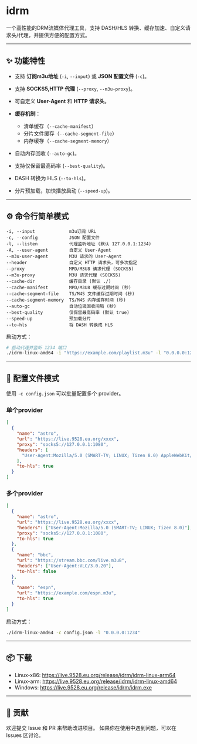 # idrm

一个高性能的DRM流媒体代理工具，支持 DASH/HLS 转换、缓存加速、自定义请求头/代理，并提供方便的配置方式。

---

## ✨ 功能特性

* 支持 **订阅m3u地址** (`-i`, `--input`) 或 **JSON 配置文件** (`-c`)。
* 支持 **SOCKS5,HTTP 代理** (`--proxy`, `--m3u-proxy`)。
* 可自定义 **User-Agent** 和 **HTTP 请求头**。
* **缓存机制**：

  * 清单缓存（`--cache-manifest`）
  * 分片文件缓存（`--cache-segment-file`）
  * 内存缓存（`--cache-segment-memory`）
* 自动内存回收 (`--auto-gc`)。
* 支持仅保留最高码率 (`--best-quality`)。
* DASH 转换为 HLS (`--to-hls`)。
* 分片预加载，加快播放启动 (`--speed-up`)。

---

## ⚙️ 命令行简单模式

```
-i, --input             m3u订阅 URL
-c, --config            JSON 配置文件
-l, --listen            代理监听地址 (默认 127.0.0.1:1234)
-A, --user-agent        自定义 User-Agent
--m3u-user-agent        M3U 请求的 User-Agent
--header                自定义 HTTP 请求头，可多次指定
--proxy                 MPD/M3U8 请求代理 (SOCKS5)
--m3u-proxy             M3U 请求代理 (SOCKS5)
--cache-dir             缓存目录 (默认 ./)
--cache-manifest        MPD/M3U8 缓存过期时间 (秒)
--cache-segment-file    TS/M4S 文件缓存过期时间 (秒)
--cache-segment-memory  TS/M4S 内存缓存时间 (秒)
--auto-gc               自动垃圾回收间隔 (秒)
--best-quality          仅保留最高码率 (默认 true)
--speed-up              预加载分片
--to-hls                将 DASH 转换成 HLS
```
启动方式：

```bash
# 启动代理并监听 1234 端口
./idrm-linux-amd64 -i "https://example.com/playlist.m3u" -l "0.0.0.0:1234" --proxy "socks5://127.0.0.1:1080"
```
---

## 📄 配置文件模式

使用 `-c config.json` 可以批量配置多个 provider。

### 单个provider

```json
[
  {
    "name": "astro",
    "url": "https://live.9528.eu.org/xxxx",
    "proxy": "socks5://127.0.0.1:1080",
    "headers": [
      "User-Agent:Mozilla/5.0 (SMART-TV; LINUX; Tizen 8.0) AppleWebKit/537.36 (KHTML, like Gecko) 108.0.5359.1/8.0 TV Safari/537.36"
    ],
    "to-hls": true
  }
]
```

### 多个provider

```json
[
  {
    "name": "astro",
    "url": "https://live.9528.eu.org/xxxx",
    "headers": ["User-Agent:Mozilla/5.0 (SMART-TV; LINUX; Tizen 8.0)"],
    "proxy": "socks5://127.0.0.1:1080",
    "to-hls": true
  },
  {
    "name": "bbc",
    "url": "https://stream.bbc.com/live.m3u8",
    "headers": ["User-Agent:VLC/3.0.20"],
    "to-hls": false
  },
  {
    "name": "espn",
    "url": "https://example.com/espn.m3u",
    "to-hls": true
  }
]
```

启动方式：

```bash
./idrm-linux-amd64 -c config.json -l "0.0.0.0:1234" 
```

---

## 📦 下载

* Linux-x86: https://live.9528.eu.org/release/idrm/idrm-linux-arm64
* Linux-arm: https://live.9528.eu.org/release/idrm/idrm-linux-amd64
* Windows:   https://live.9528.eu.org/release/idrm/idrm.exe

---

## 🤝 贡献

欢迎提交 Issue 和 PR 来帮助改进项目。
如果你在使用中遇到问题，可以在 Issues 区讨论。
